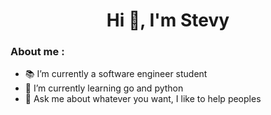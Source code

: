 <h1 align="center"> Hi 👋, I'm Stevy </h1>

### About me : 

  - :books: I’m currently a software engineer student 
  - 🌱 I’m currently learning go and python
  - 💬 Ask me about whatever you want, I like to help peoples






<!--<p align="center">
  <a href="https://www.data-card-for-spotify.com/card?user_id=stevynjn">
    <img src="https://www.data-card-for-spotify.com/api/card?user_id=stevynjn&hide_recents=true&custom_title=Yuma's%20Spotify" alt="Data Card for Spotify">
  </a>
</p>-->  

<!--
**ItsYuma/ItsYuma** is a ✨ _special_ ✨ repository because its `README.md` (this file) appears on your GitHub profile.

Here are some ideas to get you started:

- 🔭 I’m currently working on ...
- 🌱 I’m currently learning ...
- 👯 I’m looking to collaborate on ...
- 🤔 I’m looking for help with ...
- 💬 Ask me about ...
- 📫 How to reach me: ...
- 😄 Pronouns: ...
- ⚡ Fun fact: ...
-->
